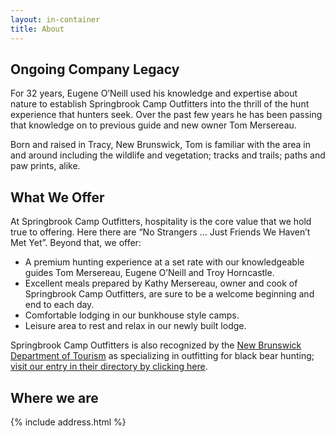 ```yaml
---
layout: in-container
title: About
---
```


Ongoing Company Legacy
----------------------

For 32 years, Eugene O’Neill used his knowledge and expertise about nature to
establish Springbrook Camp Outfitters into the thrill of the hunt experience
that hunters seek. Over the past few years he has been passing that knowledge
on to previous guide and new owner Tom Mersereau.

Born and raised in Tracy, New Brunswick, Tom is familiar with the area in and
around including the wildlife and vegetation; tracks and trails; paths and paw
prints, alike.

 
What We Offer
-------------

At Springbrook Camp Outfitters, hospitality is the core value that we hold true
to offering. Here there are “No Strangers … Just Friends We Haven’t Met Yet”.
Beyond that, we offer:

* A premium hunting experience at a set rate with our knowledgeable guides Tom
  Mersereau, Eugene O’Neill and Troy Horncastle.
* Excellent meals prepared by Kathy Mersereau, owner and cook of Springbrook
  Camp Outfitters, are sure to be a welcome beginning and end to each day.
* Comfortable lodging in our bunkhouse style camps.
* Leisure area to rest and relax in our newly built lodge.

Springbrook Camp Outfitters is also recognized by the [New Brunswick Department
of Tourism](http://www.tourismnewbrunswick.ca) as specializing in outfitting
for black bear hunting; [visit our entry in their directory by clicking here](http://www.tourismnewbrunswick.ca/fishandhunt/hunting-fishing-guides/Outfitter-Detail.aspx?o=E6024070-7311-4902-ADAF-B7246CA6CA15).


Where we are
------------

{% include address.html %}
